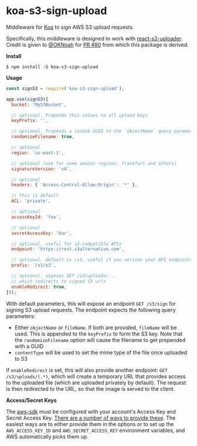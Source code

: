# koa-s3-sign-upload

Middleware for [Koa][] to sign AWS S3 upload requests.

Specifically, this middleware is designed to work with [react-s3-uploader][]. Credit is given to [@OKNoah][] for [PR #80][] from which this package is derived.

__Install__

```shell
$ npm install -S koa-s3-sign-upload
```

__Usage__

```js
const signS3 = require('koa-s3-sign-upload');

app.use(signS3({
  bucket: 'MyS3Bucket',

  // optional. Prepends this values to all upload keys
  keyPrefix: '',

  // optional. Prepends a random GUID to the `objectName` query parameter
  randomizeFilename: true,

  // optional
  region: 'us-east-1',

  // optional (use for some amazon regions: frankfurt and others)
  signatureVersion: 'v4',

  // optional
  headers: { 'Access-Control-Allow-Origin': '*' },

  // this is default
  ACL: 'private',

  // optional
  accessKeyId: 'foo',

  // optional
  secretAccessKey: 'bar',

  // optional. useful for s3-compatible APIs
  endpoint: 'https://rest.s3alternative.com',

  // optional. default is /s3. useful if you version your API endpoints
  prefix: '/v1/s3',

  // optional. exposes GET /s3/uploads/...
  // which redirects to signed S3 urls
  enableRedirect: true,
}));
```

With default parameters, this will expose an endpoint `GET /s3/sign` for signing S3 upload requests. The endpoint expects the following query parameters:

* Either `objectName` or `fileName`. If both are provided, `fileName` will be used. This is appended to the `keyPrefix` to form the S3 key. Note that the `randomizeFilename` option will cause the filename to get prepended with a GUID
* `contentType` will be used to set the mime type of the file once uploaded to S3

If `enableRedirect` is set, this will also provide another endpoint: `GET /s3/uploads/(.*)`, which will create a temporary URL that provides access to the uploaded file (which are uploaded privately by default). The request is then redirected to the URL, so that the image is served to the client.

__Access/Secret Keys__

The [aws-sdk][] must be configured with your account's Access Key and Secret Access Key. [There are a number of ways to provide these](http://docs.aws.amazon.com/AWSJavaScriptSDK/guide/node-configuring.html). The easiest ways are to either provide them in the options or to set up the `AWS_ACCESS_KEY_ID` and `AWS_SECRET_ACCESS_KEY` environment variables, and AWS automatically picks them up.

[@OKNoah]:https://github.com/OKNoah
[aws-sdk]:https://github.com/aws/aws-sdk-js
[Koa]:http://koajs.com/
[PR #80]:https://github.com/odysseyscience/react-s3-uploader/pull/80
[react-s3-uploader]:https://github.com/odysseyscience/react-s3-uploader

